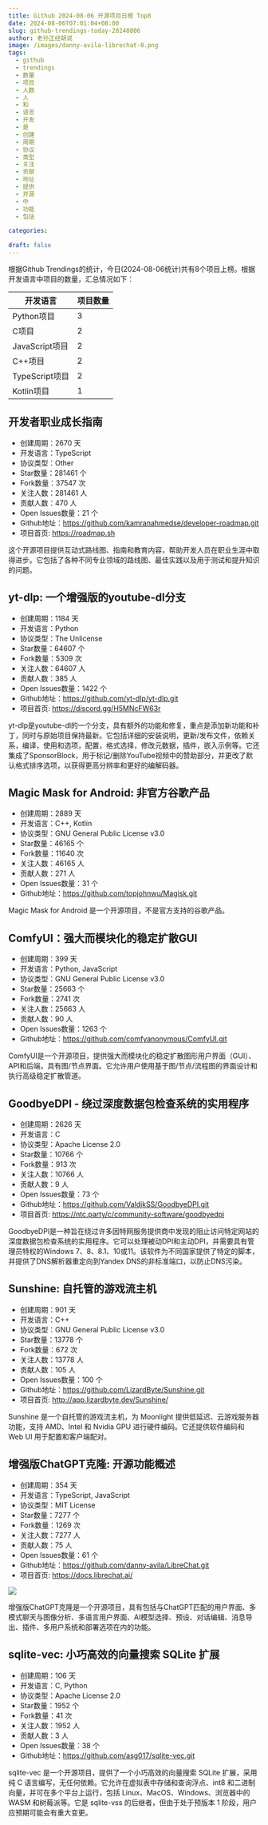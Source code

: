 ```yaml
---
title: Github 2024-08-06 开源项目日报 Top8
date: 2024-08-06T07:01:04+08:00
slug: github-trendings-today-20240806
author: 老孙正经胡说
image: /images/danny-avila-librechat-0.png
tags:
  - github
  - trendings
  - 数量
  - 项目
  - 人数
  - 人
  - 和
  - 语言
  - 开发
  - 是
  - 创建
  - 周期
  - 协议
  - 类型
  - 关注
  - 贡献
  - 地址
  - 提供
  - 开源
  - 中
  - 功能
  - 包括

categories:

draft: false
---
```



根据Github Trendings的统计，今日(2024-08-06统计)共有8个项目上榜。根据开发语言中项目的数量，汇总情况如下：

| 开发语言 | 项目数量 |
|  ----  | ----  |
| Python项目 | 3 |
| C项目 | 2 |
| JavaScript项目 | 2 |
| C++项目 | 2 |
| TypeScript项目 | 2 |
| Kotlin项目 | 1 |

## 开发者职业成长指南

* 创建周期：2670 天
* 开发语言：TypeScript
* 协议类型：Other
* Star数量：281461 个
* Fork数量：37547 次
* 关注人数：281461 人
* 贡献人数：470 人
* Open Issues数量：21 个
* Github地址：https://github.com/kamranahmedse/developer-roadmap.git
* 项目首页: https://roadmap.sh


这个开源项目提供互动式路线图、指南和教育内容，帮助开发人员在职业生涯中取得进步。它包括了各种不同专业领域的路线图、最佳实践以及用于测试和提升知识的问题。

## yt-dlp: 一个增强版的youtube-dl分支

* 创建周期：1184 天
* 开发语言：Python
* 协议类型：The Unlicense
* Star数量：64607 个
* Fork数量：5309 次
* 关注人数：64607 人
* 贡献人数：385 人
* Open Issues数量：1422 个
* Github地址：https://github.com/yt-dlp/yt-dlp.git
* 项目首页: https://discord.gg/H5MNcFW63r


yt-dlp是youtube-dl的一个分支，具有额外的功能和修复，重点是添加新功能和补丁，同时与原始项目保持最新。它包括详细的安装说明，更新/发布文件，依赖关系，编译，使用和选项，配置，格式选择，修改元数据，插件，嵌入示例等。它还集成了SponsorBlock，用于标记/删除YouTube视频中的赞助部分，并更改了默认格式排序选项，以获得更高分辨率和更好的编解码器。

## Magic Mask for Android: 非官方谷歌产品

* 创建周期：2889 天
* 开发语言：C++, Kotlin
* 协议类型：GNU General Public License v3.0
* Star数量：46165 个
* Fork数量：11640 次
* 关注人数：46165 人
* 贡献人数：271 人
* Open Issues数量：31 个
* Github地址：https://github.com/topjohnwu/Magisk.git


Magic Mask for Android 是一个开源项目，不是官方支持的谷歌产品。

## ComfyUI：强大而模块化的稳定扩散GUI

* 创建周期：399 天
* 开发语言：Python, JavaScript
* 协议类型：GNU General Public License v3.0
* Star数量：25663 个
* Fork数量：2741 次
* 关注人数：25663 人
* 贡献人数：90 人
* Open Issues数量：1263 个
* Github地址：https://github.com/comfyanonymous/ComfyUI.git


ComfyUI是一个开源项目，提供强大而模块化的稳定扩散图形用户界面（GUI）、API和后端，具有图/节点界面。它允许用户使用基于图/节点/流程图的界面设计和执行高级稳定扩散管道。

## GoodbyeDPI - 绕过深度数据包检查系统的实用程序

* 创建周期：2626 天
* 开发语言：C
* 协议类型：Apache License 2.0
* Star数量：10766 个
* Fork数量：913 次
* 关注人数：10766 人
* 贡献人数：9 人
* Open Issues数量：73 个
* Github地址：https://github.com/ValdikSS/GoodbyeDPI.git
* 项目首页: https://ntc.party/c/community-software/goodbyedpi


GoodbyeDPI是一种旨在绕过许多因特网服务提供商中发现的阻止访问特定网站的深度数据包检查系统的实用程序。它可以处理被动DPI和主动DPI，并需要具有管理员特权的Windows 7、8、8.1、10或11。该软件为不同国家提供了特定的脚本，并提供了DNS解析器重定向到Yandex DNS的非标准端口，以防止DNS污染。

## Sunshine: 自托管的游戏流主机

* 创建周期：901 天
* 开发语言：C++
* 协议类型：GNU General Public License v3.0
* Star数量：13778 个
* Fork数量：672 次
* 关注人数：13778 人
* 贡献人数：105 人
* Open Issues数量：100 个
* Github地址：https://github.com/LizardByte/Sunshine.git
* 项目首页: http://app.lizardbyte.dev/Sunshine/


Sunshine 是一个自托管的游戏流主机，为 Moonlight 提供低延迟、云游戏服务器功能，支持 AMD、Intel 和 Nvidia GPU 进行硬件编码。它还提供软件编码和 Web UI 用于配置和客户端配对。

## 增强版ChatGPT克隆: 开源功能概述

* 创建周期：354 天
* 开发语言：TypeScript, JavaScript
* 协议类型：MIT License
* Star数量：7277 个
* Fork数量：1269 次
* 关注人数：7277 人
* 贡献人数：75 人
* Open Issues数量：61 个
* Github地址：https://github.com/danny-avila/LibreChat.git
* 项目首页: https://docs.librechat.ai/


![](/images/danny-avila-librechat-0.png)

增强版ChatGPT克隆是一个开源项目，具有包括与ChatGPT匹配的用户界面、多模式聊天与图像分析、多语言用户界面、AI模型选择、预设、对话编辑、消息导出、插件、多用户系统和部署选项在内的功能。

## sqlite-vec: 小巧高效的向量搜索 SQLite 扩展

* 创建周期：106 天
* 开发语言：C, Python
* 协议类型：Apache License 2.0
* Star数量：1952 个
* Fork数量：41 次
* 关注人数：1952 人
* 贡献人数：3 人
* Open Issues数量：38 个
* Github地址：https://github.com/asg017/sqlite-vec.git


sqlite-vec 是一个开源项目，提供了一个小巧高效的向量搜索 SQLite 扩展，采用纯 C 语言编写，无任何依赖。它允许在虚拟表中存储和查询浮点、int8 和二进制向量，并可在多个平台上运行，包括 Linux、MacOS、Windows、浏览器中的 WASM 和树莓派等。它是 sqlite-vss 的后继者，但由于处于预版本 1 阶段，用户应预期可能会有重大变更。


